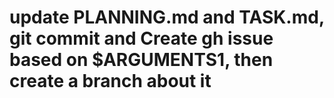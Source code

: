 # update PLANNING.md and TASK.md, git commit and Create gh issue based on $ARGUMENTS1, then create a branch about it
